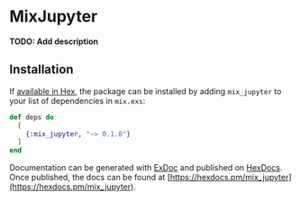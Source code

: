 # MixJupyter

**TODO: Add description**

## Installation

If [available in Hex](https://hex.pm/docs/publish), the package can be installed
by adding `mix_jupyter` to your list of dependencies in `mix.exs`:

```elixir
def deps do
  [
    {:mix_jupyter, "~> 0.1.0"}
  ]
end
```

Documentation can be generated with [ExDoc](https://github.com/elixir-lang/ex_doc)
and published on [HexDocs](https://hexdocs.pm). Once published, the docs can
be found at [https://hexdocs.pm/mix_jupyter](https://hexdocs.pm/mix_jupyter).

